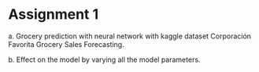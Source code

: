 # Assignment 1

a. Grocery prediction with neural network with kaggle dataset Corporación Favorita Grocery Sales Forecasting.

b. Effect on the model by varying all the model parameters.
